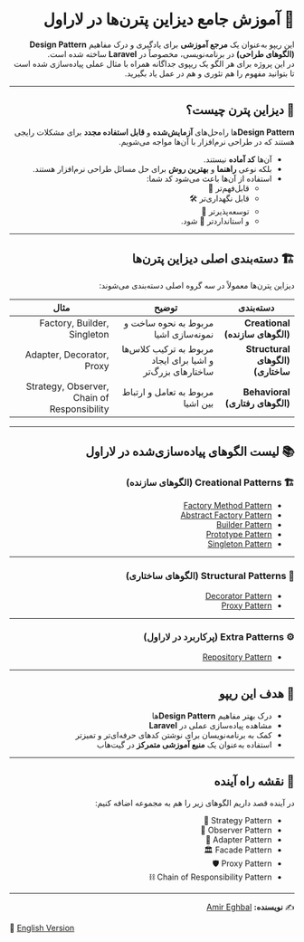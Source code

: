 <div dir="rtl">

# 🎨 آموزش جامع دیزاین پترن‌ها در لاراول

این ریپو به‌عنوان یک **مرجع آموزشی** برای یادگیری و درک مفاهیم **Design Pattern (الگوهای طراحی)** در برنامه‌نویسی، مخصوصاً در **Laravel** ساخته شده است.  
در این پروژه برای هر الگو یک ریپوی جداگانه همراه با مثال عملی پیاده‌سازی شده است تا بتوانید مفهوم را هم تئوری و هم در عمل یاد بگیرید.  

---

## 📌 دیزاین پترن چیست؟
**Design Pattern**‌ها راه‌حل‌های **آزمایش‌شده** و **قابل استفاده مجدد** برای مشکلات رایجی هستند که در طراحی نرم‌افزار با آن‌ها مواجه می‌شویم.  

- آن‌ها **کد آماده** نیستند.  
- بلکه نوعی **راهنما** و **بهترین روش** برای حل مسائل طراحی نرم‌افزار هستند.  
- استفاده از آن‌ها باعث می‌شود کد شما:  
  - قابل‌فهم‌تر 🧩  
  - قابل نگهداری‌تر 🛠️  
  - توسعه‌پذیرتر 🚀  
  - و استانداردتر 📏 شود.  

---

## 🏗️ دسته‌بندی اصلی دیزاین پترن‌ها
دیزاین پترن‌ها معمولاً در سه گروه اصلی دسته‌بندی می‌شوند:

| دسته‌بندی | توضیح | مثال |
|-----------|--------|-------|
| **Creational (الگوهای سازنده)** | مربوط به نحوه ساخت و نمونه‌سازی اشیا | Factory, Builder, Singleton |
| **Structural (الگوهای ساختاری)** | مربوط به ترکیب کلاس‌ها و اشیا برای ایجاد ساختارهای بزرگ‌تر | Adapter, Decorator, Proxy |
| **Behavioral (الگوهای رفتاری)** | مربوط به تعامل و ارتباط بین اشیا | Strategy, Observer, Chain of Responsibility |

---

## 📚 لیست الگوهای پیاده‌سازی‌شده در لاراول

### 🏗️ Creational Patterns (الگوهای سازنده)
- [Factory Method Pattern](https://github.com/aieghbal/LaravelFactoryMethodPattern)  
- [Abstract Factory Pattern](https://github.com/aieghbal/LaravelAbstractFactoryPattern)  
- [Builder Pattern](https://github.com/aieghbal/LaravelBuilderPattern)  
- [Prototype Pattern](https://github.com/aieghbal/LaravelPrototypePattern)  
- [Singleton Pattern](https://github.com/aieghbal/Laravel-Singleton-Pattern)  

---

### 🧱 Structural Patterns (الگوهای ساختاری)
- [Decorator Pattern](https://github.com/aieghbal/LaravelDecoratorPattern)  
- [Proxy Pattern](https://github.com/aieghbal/LaravelProxyPattern) 

---

### ⚙️ Extra Patterns (پرکاربرد در لاراول)
- [Repository Pattern](https://github.com/aieghbal/LaravelRepositoryPattern)  

---

## 🎯 هدف این ریپو
- درک بهتر مفاهیم **Design Pattern**‌ها  
- مشاهده پیاده‌سازی عملی در **Laravel**  
- کمک به برنامه‌نویسان برای نوشتن کدهای حرفه‌ای‌تر و تمیزتر  
- استفاده به‌عنوان یک **منبع آموزشی متمرکز** در گیت‌هاب  

---

## 🚀 نقشه راه آینده
در آینده قصد داریم الگوهای زیر را هم به مجموعه اضافه کنیم:  

- Strategy Pattern 🎯  
- Observer Pattern 👀  
- Adapter Pattern 🔌  
- Facade Pattern 🏛️  
- Proxy Pattern 🛡️  
- Chain of Responsibility Pattern ⛓️  

---

✍️ **نویسنده:** [Amir Eghbal](https://github.com/aieghbal)  

</div>

📄 [English Version](./README.md) 
